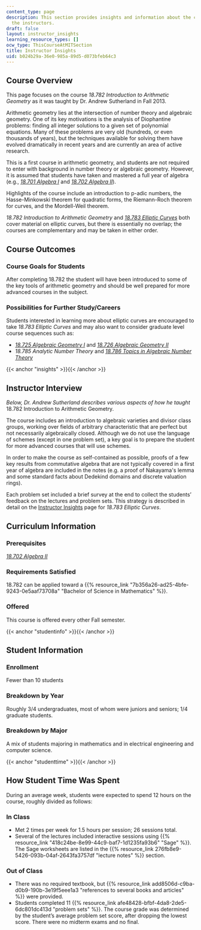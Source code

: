 ```yaml
---
content_type: page
description: This section provides insights and information about the course from
  the instructors.
draft: false
layout: instructor_insights
learning_resource_types: []
ocw_type: ThisCourseAtMITSection
title: Instructor Insights
uid: b024b29a-36e0-985a-89d5-d073bfeb64c3
---
```

## Course Overview

This page focuses on the course _18.782 Introduction to Arithmetic Geometry_ as it was taught by Dr. Andrew Sutherland in Fall 2013.

Arithmetic geometry lies at the intersection of number theory and algebraic geometry. One of its key motivations is the analysis of Diophantine problems: finding all integer solutions to a given set of polynomial equations. Many of these problems are very old (hundreds, or even thousands of years), but the techniques available for solving them have evolved dramatically in recent years and are currently an area of active research.

This is a first course in arithmetic geometry, and students are not required to enter with background in number theory or algebraic geometry. However, it is assumed that students have taken and mastered a full year of algebra (e.g., [_18.701 Algebra I_](/courses/18-701-algebra-i-fall-2010) and [_18.702 Algebra II_](/courses/18-702-algebra-ii-spring-2011)).

Highlights of the course include an introduction to p-adic numbers, the Hasse-Minkowski theorem for quadratic forms, the Riemann-Roch theorem for curves, and the Mordell-Weil theorem.

_18.782 Introduction to Arithmetic Geometry_ and [_18.783 Elliptic Curves_](/courses/18-783-elliptic-curves-spring-2021) both cover material on elliptic curves, but there is essentially no overlap; the courses are complementary and may be taken in either order.

## Course Outcomes

### Course Goals for Students

After completing 18.782 the student will have been introduced to some of the key tools of arithmetic geometry and should be well prepared for more advanced courses in the subject.

### Possibilities for Further Study/Careers

Students interested in learning more about elliptic curves are encouraged to take _18.783 Elliptic Curves_ and may also want to consider graduate level course sequences such as:

- [_18.725 Algebraic Geometry I_](/courses/18-725-algebraic-geometry-fall-2003) and [_18.726 Algebraic Geometry II_](/courses/18-726-algebraic-geometry-spring-2009)
- _18.785 Analytic Number Theory_ and [_18.786 Topics in Algebraic Number Theory_](/courses/18-786-topics-in-algebraic-number-theory-spring-2010)

{{< anchor "insights" >}}{{< /anchor >}}

## Instructor Interview

_Below, Dr. Andrew Sutherland describes various aspects of how he taught_ 18.782 Introduction to Arithmetic Geometry.

The course includes an introduction to algebraic varieties and divisor class groups, working over fields of arbitrary characteristic that are perfect but not necessarily algebraically closed. Although we do not use the language of schemes (except in one problem set), a key goal is to prepare the student for more advanced courses that will use schemes.

In order to make the course as self-contained as possible, proofs of a few key results from commutative algebra that are not typically covered in a first year of algebra are included in the notes (e.g. a proof of Nakayama's lemma and some standard facts about Dedekind domains and discrete valuation rings).

Each problem set included a brief survey at the end to collect the students’ feedback on the lectures and problem sets. This strategy is described in detail on the [Instructor Insights](/courses/18-783-elliptic-curves-spring-2021/pages/instructor-insights) page for _18.783 Elliptic Curves_.

## Curriculum Information

### Prerequisites

[_18.702 Algebra II_](/courses/18-702-algebra-ii-spring-2011)

### Requirements Satisfied

18.782 can be applied toward a {{% resource_link "7b356a26-ad25-4bfe-9243-0e5aaf73708a" "Bachelor of Science in Mathematics" %}}.

### Offered

This course is offered every other Fall semester.

{{< anchor "studentinfo" >}}{{< /anchor >}}

## Student Information

### Enrollment

Fewer than 10 students

### Breakdown by Year

Roughly 3/4 undergraduates, most of whom were juniors and seniors; 1/4 graduate students.

### Breakdown by Major

A mix of students majoring in mathematics and in electrical engineering and computer science.

{{< anchor "studenttime" >}}{{< /anchor >}}

## How Student Time Was Spent

During an average week, students were expected to spend 12 hours on the course, roughly divided as follows:

### In Class

- Met 2 times per week for 1.5 hours per session; 26 sessions total.
- Several of the lectures included interactive sessions using {{% resource_link "418c24be-8e99-44c9-baf7-1d1235fa93b6" "Sage" %}}. The Sage worksheets are listed in the {{% resource_link 276fb8e9-5426-093b-04af-2643fa3757df "lecture notes" %}} section.

### Out of Class

- There was no required textbook, but {{% resource_link add8506d-c9ba-d0b9-190b-3e19f5eee1a3 "references to several books and articles" %}} were provided.
- Students completed 11 {{% resource_link afe48428-bfbf-4da8-2de5-6dc801dc413d "problem sets" %}}. The course grade was determined by the student’s average problem set score, after dropping the lowest score. There were no midterm exams and no final.